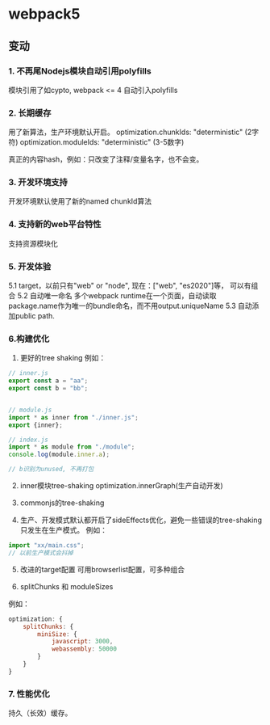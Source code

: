 # webpack5

## 变动
### 1. 不再尾Nodejs模块自动引用polyfills
模块引用了如cypto, webpack <= 4 自动引入polyfills


### 2. 长期缓存
用了新算法，生产环境默认开启。 
optimization.chunkIds: "deterministic" (2字符)
optimization.moduleIds: "deterministic" (3-5数字)

真正的内容hash，例如：只改变了注释/变量名字，也不会变。

### 3. 开发环境支持
开发环境默认使用了新的named chunkId算法

### 4. 支持新的web平台特性
支持资源模块化

### 5. 开发体验
5.1 target，以前只有"web" or "node",
    现在：["web", "es2020"]等， 可以有组合
5.2 自动唯一命名
    多个webpack runtime在一个页面，自动读取package.name作为唯一的bundle命名，而不用output.uniqueName
5.3 自动添加public path.

### 6.构建优化
1. 更好的tree shaking
例如：

```js
// inner.js
export const a = "aa";
export const b = "bb";


// module.js
import * as inner from "./inner.js";
export {inner};

// index.js
import * as module from "./module";
console.log(module.inner.a);

// b识别为unused, 不再打包
```

2. inner模块tree-shaking
optimization.innerGraph(生产自动开发)

3. commonjs的tree-shaking

4. 生产、开发模式默认都开启了sideEffects优化，避免一些错误的tree-shaking只发生在生产模式。
例如：

```js
import "xx/main.css";
// 以前生产模式会抖掉
```
5. 改进的target配置
可用browserlist配置，可多种组合

6. splitChunks 和 moduleSizes

例如：
```js
optimization: {
    splitChunks: {
        miniSize: {
            javascript: 3000,
            webassembly: 50000
        }
    }
}
```

### 7. 性能优化
持久（长效）缓存。
